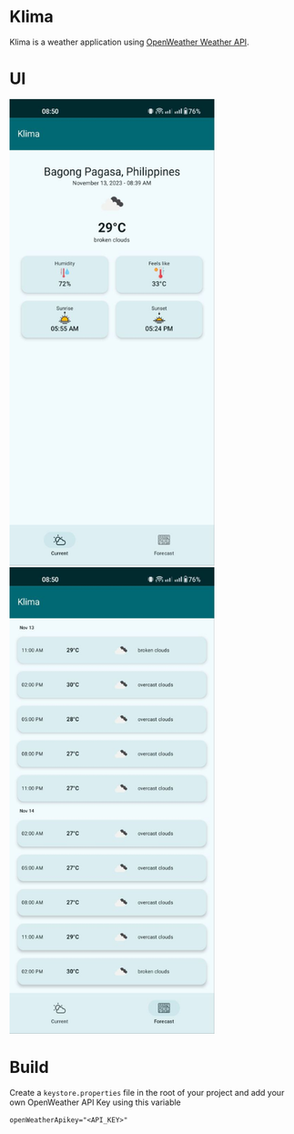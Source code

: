 # Klima

Klima is a weather application using [OpenWeather Weather API](https://openweathermap.org/api).

# UI

<img src="art/klima_current.jpg" width="360" height="820"> <img src="art/klima_forecast.jpg" width="360" height="820">


# Build
Create a `keystore.properties` file in the root of your project and add your own OpenWeather API Key using this variable

```
openWeatherApikey="<API_KEY>"
```